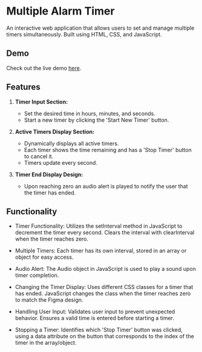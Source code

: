 # Multiple Alarm Timer

An interactive web application that allows users to set and manage multiple timers simultaneously. Built using HTML, CSS, and JavaScript.

## Demo
Check out the live demo [here](https://sidd444.github.io/Multiple-Alarm-Timer/).

## Features

1. **Timer Input Section:**
   - Set the desired time in hours, minutes, and seconds.
   - Start a new timer by clicking the 'Start New Timer' button.

2. **Active Timers Display Section:**
   - Dynamically displays all active timers.
   - Each timer shows the time remaining and has a 'Stop Timer' button to cancel it.
   - Timers update every second.

3. **Timer End Display Design:**
   - Upon reaching zero an audio alert is played to notify the user that the timer has ended.

## Functionality

- Timer Functionality: Utilizes the setInterval method in JavaScript to decrement the timer every second. Clears the interval with clearInterval when the timer reaches zero.
  
- Multiple Timers: Each timer has its own interval, stored in an array or object for easy access.

- Audio Alert: The Audio object in JavaScript is used to play a sound upon timer completion.

- Changing the Timer Display: Uses different CSS classes for a timer that has ended. JavaScript changes the class when the timer reaches zero to match the Figma design.

- Handling User Input: Validates user input to prevent unexpected behavior. Ensures a valid time is entered before starting a timer.

- Stopping a Timer: Identifies which 'Stop Timer' button was clicked, using a data attribute on the button that corresponds to the index of the timer in the array/object.


